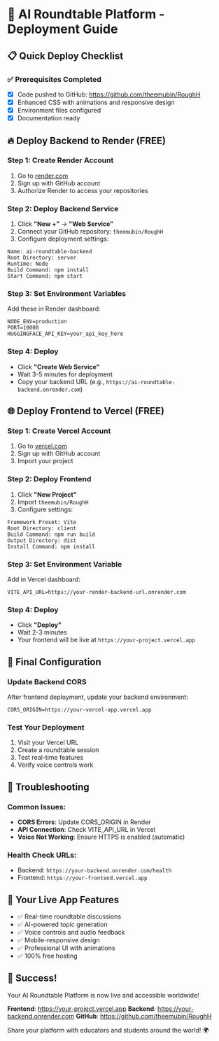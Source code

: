 # 🚀 AI Roundtable Platform - Deployment Guide

## 📋 Quick Deploy Checklist

### ✅ Prerequisites Completed
- [x] Code pushed to GitHub: https://github.com/theemubin/RoughH
- [x] Enhanced CSS with animations and responsive design
- [x] Environment files configured
- [x] Documentation ready

## 🔥 Deploy Backend to Render (FREE)

### Step 1: Create Render Account
1. Go to [render.com](https://render.com)
2. Sign up with GitHub account
3. Authorize Render to access your repositories

### Step 2: Deploy Backend Service
1. Click **"New +"** → **"Web Service"**
2. Connect your GitHub repository: `theemubin/RoughH`
3. Configure deployment settings:

```
Name: ai-roundtable-backend
Root Directory: server
Runtime: Node
Build Command: npm install
Start Command: npm start
```

### Step 3: Set Environment Variables
Add these in Render dashboard:
```
NODE_ENV=production
PORT=10000
HUGGINGFACE_API_KEY=your_api_key_here
```

### Step 4: Deploy
- Click **"Create Web Service"**
- Wait 3-5 minutes for deployment
- Copy your backend URL (e.g., `https://ai-roundtable-backend.onrender.com`)

## 🌐 Deploy Frontend to Vercel (FREE)

### Step 1: Create Vercel Account
1. Go to [vercel.com](https://vercel.com)
2. Sign up with GitHub account
3. Import your project

### Step 2: Deploy Frontend
1. Click **"New Project"**
2. Import `theemubin/RoughH`
3. Configure settings:

```
Framework Preset: Vite
Root Directory: client
Build Command: npm run build
Output Directory: dist
Install Command: npm install
```

### Step 3: Set Environment Variable
Add in Vercel dashboard:
```
VITE_API_URL=https://your-render-backend-url.onrender.com
```

### Step 4: Deploy
- Click **"Deploy"**
- Wait 2-3 minutes
- Your frontend will be live at `https://your-project.vercel.app`

## 🎯 Final Configuration

### Update Backend CORS
After frontend deployment, update your backend environment:
```
CORS_ORIGIN=https://your-vercel-app.vercel.app
```

### Test Your Deployment
1. Visit your Vercel URL
2. Create a roundtable session
3. Test real-time features
4. Verify voice controls work

## 🔧 Troubleshooting

### Common Issues:
- **CORS Errors**: Update CORS_ORIGIN in Render
- **API Connection**: Check VITE_API_URL in Vercel
- **Voice Not Working**: Ensure HTTPS is enabled (automatic)

### Health Check URLs:
- Backend: `https://your-backend.onrender.com/health`
- Frontend: `https://your-frontend.vercel.app`

## 📱 Your Live App Features
- ✅ Real-time roundtable discussions
- ✅ AI-powered topic generation
- ✅ Voice controls and audio feedback
- ✅ Mobile-responsive design
- ✅ Professional UI with animations
- ✅ 100% free hosting

## 🎉 Success!
Your AI Roundtable Platform is now live and accessible worldwide!

**Frontend**: https://your-project.vercel.app
**Backend**: https://your-backend.onrender.com
**GitHub**: https://github.com/theemubin/RoughH

Share your platform with educators and students around the world! 🌍
